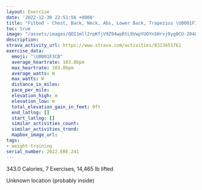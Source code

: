 ```yaml
---
layout: Exercise
date: '2022-12-30 22:51:56 +0000'
title: "Fitbod - Chest, Back, Neck, Abs, Lower Back, Trapezius \U0001F3CB️"
toc: true
image: "/assets/images/QOI1mll2rpKfjV9Z94wpRtL9VwpYUOYnSHrvj9yg0CU-2048x1152.jpg.jpeg"
description:
strava_activity_url: https://www.strava.com/activities/8313651761
exercise_data:
  emoji: "\U0001F3CB️"
  average_heartrate: 103.0bpm
  max_heartrate: 103.0bpm
  average_watts: W
  max_watts: W
  distance_in_miles:
  pace_per_mile:
  elevation_high: m
  elevation_low: m
  total_elevation_gain_in_feet: 0ft
  end_latlng: []
  start_latlng: []
  similar_activities_count:
  similar_activities_trend:
  mapbox_image_url:
tags:
- weight-training
serial_number: 2022.ERE.241
---
```

343.0 Calories, 7 Exercises, 14,465 lb lifted

Unknown location (probably inside)

